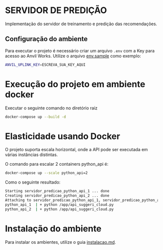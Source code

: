 # SERVIDOR DE PREDIÇÃO

Implementação do servidor de treinamento e predição das recomendações.


## Configuração do ambiente

Para executar o projeto é necessário criar um arquivo `.env` com a Key para acesso ao Anvil Works. Utilize o arquivo [env.sample](env.sample) como exemplo:
```bash
ANVIL_UPLINK_KEY=ESCREVA_SUA_KEY_AQUI
```

# Execução do projeto em ambiente docker

Executar o seguinte comando no diretório raiz

```bash
docker-compose up --build -d
```


# Elasticidade usando Docker

O projeto suporta escala horizontal, onde a API pode ser executada em várias instâncias distintas.

O comando para escalar 2 containers python_api é:

```bash
docker-compose up --scale python_api=2
```

Como o seguinte resultado:
```bash
Starting servidor_predicao_python_api_1 ... done
Creating servidor_predicao_python_api_2 ... done
Attaching to servidor_predicao_python_api_1, servidor_predicao_python_api_2
python_api_1  | + python /app/api_suggeri_cloud.py
python_api_2  | + python /app/api_suggeri_cloud.py
```


# Instalação do ambiente

Para instalar os ambientes, utilize o guia [instalacao.md](../instalacao.md).
